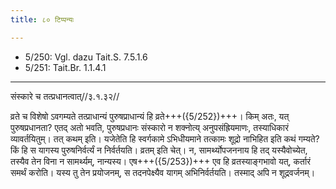 ```yaml
---
title: ८० टिप्पन्यः

---
```

- 5/250: Vgl. dazu Tait.S. 7.5.1.6
- 5/251: Tait.Br. 1.1.4.1

____________________________________________


संस्कारे च तत्प्रधानत्वात्//३.१.३२//

व्रते च विशेषो ऽवगम्यते तत्प्राधान्यं पुरुषप्राधान्यं हि व्रते+++({5/252})+++। किम् अतः, यत् पुरुषप्रधानता? एतद् अतो भवति, पुरुषप्रधानः संस्कारो न शक्नोत्य् अनुपसंह्रियमाणः, तस्याधिकारं व्यावर्तयितुम्। तत् कथम् इति। यजेतेति हि स्वर्गकामे ऽभिधीयमाने तत्कामः शूद्रो नाभिहित इति कथं गम्यते? किं हि स यागस्य पुरुषनिर्वर्त्यं न निर्वर्तयति। व्रतम् इति चेत्। न, सामर्थ्योपजननाय हि तद् यस्यैवोच्येत, तस्यैव तेन विना न सामर्थ्यम्, नान्यस्य। एष+++({5/253})+++ एव हि व्रतस्याङ्गभावो यत्, कर्तारं समर्थं करोति। यस्य तु तेन प्रयोजनम्, स तदनपेक्ष्यैव यागम् अभिनिर्वर्तयति। तस्माद् अपि न शूद्रवर्जनम्।
